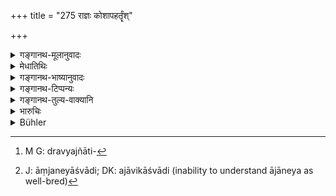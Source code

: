 +++
title = "275 राज्ञः कोशापहर्तॄंश्"

+++

<details><summary>गङ्गानथ-मूलानुवादः</summary>

Those who rob the king’s treasuries and those who are disaffected towards him, as also those who conspire with his enemies,—the king shall strike with various forms of punishment.—(275)
</details>

<details><summary>मेधातिथिः</summary>

**कोशो** राज्ञां धनसंचयस्थानम्, तत्रापहर्तारो द्रव्यजातिपरिमाणानपेक्षम्[^६९१] एव वध्याः । ये च **प्रातिकूल्येन** वर्तन्ते । यद् राज्ञां देशान्तराद् आनेतुम् अभिप्रेतं तद्देशदुर्लभम् आजानेयाश्वादि[^६९२] प्राच्यानाम्, उदीच्यानां कलिङ्गदेशोद्भवहस्त्यादि, तदानयनप्रतिबन्धे ये वर्तन्ते । तथा यानि मित्राणि तानि शत्रून् कुर्वते, कृत्वा शत्रुभिः संयोजयन्ति । **अरीणाम् उपजापकाः** प्रोत्साहकाः । तान् **घातयेत्** । स्वतन्त्रप्रयोजनत्वान् नावश्यं घातनम् इत्य् उक्तम् ॥ ९.२७५ ॥


[^६९२]:
     J: āṃjaneyāśvādi; DK: ajāvikāśvādi (inability to understand ājāneya as well-bred) 


[^६९१]:
     M G: dravyajñāti-
</details>

<details><summary>गङ्गानथ-भाष्यानुवादः</summary>

‘*Treasury*’—the place where the king’s riches are stored; those who rob this are to be put to death, irrespectively of the quality or quantity of the property stolen.

Those also who behave disaffectedly towards him;—for instance, those who obstruct the king’s attempts to import such rare foreign articles, as the coal-black horse which is rare for Easterners, or the elephant, which is rare for the Northerners,—or try to turn his friends into enemies, and try to bring about an alliance of these with his enemies,—and thus ‘*conspire with his enemies*’— and egg them on;—these he shall put to death.

It has been already explained that since the penalty is meant for the accomplishment of a definite purpose of the King, it need not always be actual *death*.—(275)
</details>

<details><summary>गङ्गानथ-टिप्पन्यः</summary>

This verse is quoted in *Aparārka* (p. 853), which notes that ‘*rājñaḥ*’ is to be construed with each of the other terms;—again on p. 864, it adds the following notes:—‘*Upajāpakāḥ*’ supporters,—‘*Vividhaiḥ daṇḍaiḥ*’ *i.e*. every form of punishment should be inflicted in accordance with the nature of the offence.

It is quoted in *Mitākṣarā* (2.302), which explains ‘*vividhaiḥ daṇḍaiḥ*’ as ‘such penalties as confiscation of the entire property, cutting off of limbs and death;’—in *Vivādaratnākara* (p. 367), which explains ‘*koṣa*’ as the ‘king’s amassed wealth’,—and ‘*upajāpakān*’ as persons creating dissension in the kingdom (among the *soldiers*, ‘*virāṇām*’ which is its reading for ‘*arīṇām*’);—in *Vyavahāramayūkha* (p. 110);—in *Parāśaramādhava* (Vyavahara, p. 395);—in
*Vyavahāra-Bālambhaṭṭī* (p. 991);—and in *Vīramitrodaya* (Vyavahāra
225b).
</details>

<details><summary>गङ्गानथ-तुल्य-वाक्यानि</summary>

*Kātyāyana* (Vivādaratnākara, p. 368).—‘Those who are addicted to
amusements reserved for the King, those who take upon themselves the functions of the King, and those who talk ill of the King, all these shall suffer corporal punishment.—Those who assume the appearance of the King, those who amuse themselves during the hours of work, those who extort exorbitant taxes, and those who steal the King’s wealth,—should suffer diverse forms of corporal punishment.’

*Viṣṇu* (Do., p. 369).—‘Those who, not belonging to the royal family,
seek to obtain the kingdom should be put to death.’

*Vyāsa* (Parāśaramādhava-Vyavahāra, p. 395).—‘Those Judges who, on
receiving bribes, decide a case unjustly, those who injure the King’s property, those who live on bribes,—these the King shall banish, after having confiscated all their property.’
</details>

<details><summary>भारुचिः</summary>

अपराधानुरूपतः स्वतन्त्रपीडापेक्षया एषां निग्रहः स्यात् ॥ ९.२७५ ॥
</details>

<details><summary>Bühler</summary>

275	On those who rob the king's treasury and those who persevere in opposing (his commands), he shall inflict various kinds of capital punishment, likewise on those who conspire with his enemies.
</details>

